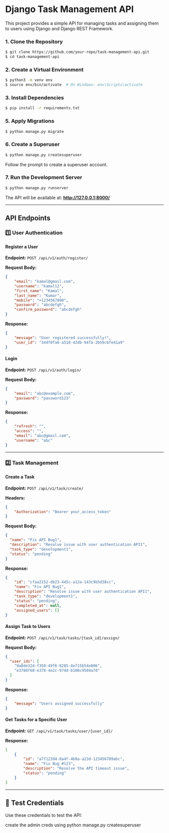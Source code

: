 # Django Task Management API

This project provides a simple API for managing tasks and assigning them to users using Django and Django REST Framework.


### **1. Clone the Repository**
```bash
$ git clone https://github.com/your-repo/task-management-api.git
$ cd task-management-api
```

### **2. Create a Virtual Environment**
```bash
$ python3 -m venv env
$ source env/bin/activate  # On Windows: env\Scripts\activate
```

### **3. Install Dependencies**
```bash
$ pip install -r requirements.txt
```

### **5. Apply Migrations**
```bash
$ python manage.py migrate
```

### **6. Create a Superuser**
```bash
$ python manage.py createsuperuser
```
Follow the prompt to create a superuser account.

### **7. Run the Development Server**
```bash
$ python manage.py runserver
```
The API will be available at: **http://127.0.0.1:8000/**

---
## **API Endpoints**

### **1️⃣ User Authentication**
#### **Register a User**
**Endpoint:** `POST /api/v1/auth/register/`

**Request Body:**
```json
{
    "email": "kamal@gmail.com",
    "username": "kamal12",
    "first_name": "Kamal",
    "last_name": "Kumar",
    "mobile": "+1234567890",
    "password": "abcdefgh",
    "confirm_password": "abcdefgh"
}
```

**Response:**
```json
{
    "message": "User registered successfully!",
    "user_id": "344f0fa6-a518-42db-94fa-2b59c6fe41a9"
}
```

#### **Login**
**Endpoint:** `POST /api/v1/auth/login/`

**Request Body:**
```json
{
    "email": "abc@example.com",
    "password": "password123"
}
```

**Response:**
```json
{
    "refresh": "",
    "access": "",
    "email": "abc@gmail.com",
    "username": "abc"
}
```

---
### **2️⃣ Task Management**

#### **Create a Task**
**Endpoint:** `POST /api/v1/task/create/`

**Headers:**
```json
{
    "Authorization": "Bearer your_access_token"
}
```

**Request Body:**
```json
{
  "name": "Fix API Bug1",
  "description": "Resolve issue with user authentication API1",
  "task_type": "development1",
  "status": "pending"
}

```

**Response:**
```json
{
    "id": "cfaa2152-db23-445c-a12a-143c9b5d38cc",
    "name": "Fix API Bug1",
    "description": "Resolve issue with user authentication API1",
    "task_type": "development1",
    "status": "pending",
    "completed_at": null,
    "assigned_users": []
}
```

#### **Assign Task to Users**
**Endpoint:** `POST /api/v1/task/tasks/{task_id}/assign/`

**Request Body:**
```json
{
  "user_ids": [
    "9a8de32d-f350-49f6-8285-4ef15b54e806",
    "e3788f68-e378-4e2c-974d-b108c9504a7d"
  ]
}

```

**Response:**
```json
{
    "message": "Users assigned successfully"
}
```

#### **Get Tasks for a Specific User**
**Endpoint:** `GET /api/v1/task/tasks/user/{user_id}/`

**Response:**
```json
[
    {
        "id": "a7f123d4-8a4f-4b8a-a23d-123456789abc",
        "name": "Fix Bug #123",
        "description": "Resolve the API timeout issue",
        "status": "pending"
    }
]
```

---
## 🔑 **Test Credentials**
Use these credentials to test the API:

create the admin creds using python manage.py createsuperuser 
